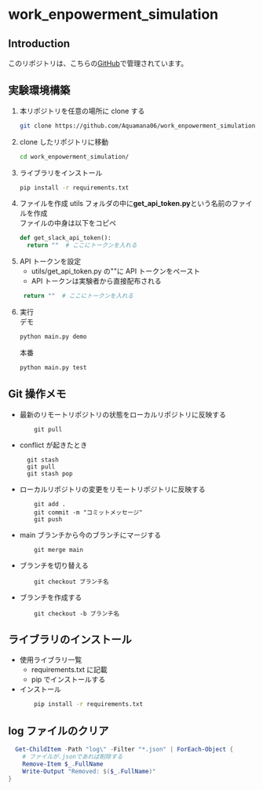 # work_enpowerment_simulation

## Introduction

このリポジトリは、こちらの[GitHub](https://github.com/Aquamana06/work_enpowerment_simulation)で管理されています。

## 実験環境構築

1. 本リポジトリを任意の場所に clone する
   ```sh
   git clone https://github.com/Aquamana06/work_enpowerment_simulation.git
   ```
2. clone したリポジトリに移動
   ```sh
   cd work_enpowerment_simulation/
   ```
3. ライブラリをインストール
   ```sh
   pip install -r requirements.txt
   ```
4. ファイルを作成
   utils フォルダの中に**get_api_token.py**という名前のファイルを作成  
   ファイルの中身は以下をコピペ
   ```python
   def get_slack_api_token():
     return ""  # ここにトークンを入れる
   ```
5. API トークンを設定
   - utils/get_api_token.py の""に API トークンをペースト
   - API トークンは実験者から直接配布される
   ```python
    return ""  # ここにトークンを入れる
   ```
6. 実行  
   デモ
   ```sh
   python main.py demo
   ```
   本番
   ```sh
   python main.py test
   ```

## Git 操作メモ

- 最新のリモートリポジトリの状態をローカルリポジトリに反映する
  ```git
      git pull
  ```
- conflict が起きたとき
  ```git
    git stash
    git pull
    git stash pop
  ```
- ローカルリポジトリの変更をリモートリポジトリに反映する
  ```git
      git add .
      git commit -m "コミットメッセージ"
      git push
  ```
- main ブランチから今のブランチにマージする
  ```git
      git merge main
  ```
- ブランチを切り替える
  ```git
      git checkout ブランチ名
  ```
- ブランチを作成する
  ```git
      git checkout -b ブランチ名
  ```

## ライブラリのインストール

- 使用ライブラリ一覧
  - requirements.txt に記載
  - pip でインストールする
- インストール
  ```sh
      pip install -r requirements.txt
  ```

## log ファイルのクリア

```ps1
  Get-ChildItem -Path "log\" -Filter "*.json" | ForEach-Object {
    # ファイルが.jsonであれば削除する
    Remove-Item $_.FullName
    Write-Output "Removed: $($_.FullName)"
}
```
